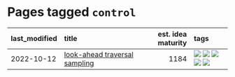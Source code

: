 # Pages tagged `control`

|last_modified|title|est. idea maturity|tags
|:---|:---|---:|:---|
|2022-10-12|[look-ahead traversal sampling](../look-ahead-traversal-sampling.md)|1184|[![](https://img.shields.io/badge/tag-MCMC-ad342b)](../tags/MCMC.md) [![](https://img.shields.io/badge/tag-animation-92ab1c)](../tags/animation.md) [![](https://img.shields.io/badge/tag-control-a3a5e9)](../tags/control.md) [![](https://img.shields.io/badge/tag-experimental-aa21fc)](../tags/experimental.md) [![](https://img.shields.io/badge/tag-image_generation-752fd7)](../tags/image_generation.md)|